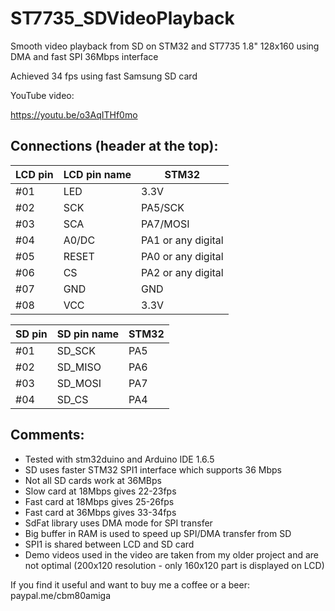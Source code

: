 # ST7735_SDVideoPlayback
Smooth video playback from SD on STM32 and ST7735 1.8" 128x160 using DMA and fast SPI 36Mbps interface

Achieved 34 fps using fast Samsung SD card

YouTube video:

https://youtu.be/o3AqITHf0mo


## Connections (header at the top):

|LCD pin|LCD pin name|STM32|
|--|--|--|
 |#01| LED| 3.3V|
 |#02| SCK |PA5/SCK|
 |#03| SCA |PA7/MOSI|
 |#04| A0/DC|PA1 or any digital
 |#05| RESET|PA0 or any digital|
 |#06| CS|PA2 or any digital|
 |#07| GND | GND|
 |#08| VCC | 3.3V|

|SD pin|SD pin name|STM32|
|--|--|--|
|#01| SD_SCK| PA5|
|#02| SD_MISO |PA6|
|#03| SD_MOSI |PA7|
|#04| SD_CS |PA4|


## Comments:
- Tested with stm32duino and Arduino IDE 1.6.5
- SD uses faster STM32 SPI1 interface which supports 36 Mbps
- Not all SD cards work at 36MBps
- Slow card at 18Mbps gives 22-23fps
- Fast card at 18Mbps gives 25-26fps
- Fast card at 36Mbps gives 33-34fps
- SdFat library uses DMA mode for SPI transfer
- Big buffer in RAM is used to speed up SPI/DMA transfer from SD
- SPI1 is shared between LCD and SD card
- Demo videos used in the video are taken from my older project and are not optimal (200x120 resolution - only 160x120 part is displayed on LCD)
 
 If you find it useful and want to buy me a coffee or a beer:
 paypal.me/cbm80amiga
